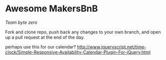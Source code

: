 # Awesome MakersBnB

*Team byte zero*

Fork and clone repo, push back any changes to your own branch, and open up a pull request at the end of the day.

perhaps use this for our calendar?
http://www.jqueryscript.net/time-clock/Simple-Responsive-Availability-Calendar-Plugin-For-jQuery.html
